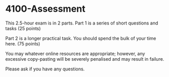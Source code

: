 # 4100-Assessment

This 2.5-hour exam is in 2 parts.
Part 1 is a series of short questions and tasks (25 points)

Part 2 is a longer practical task. You should spend the bulk of your time here. (75 points)

You may whatever online resources are appropriate; however, any excessive copy-pasting will be severely penalised and may result in failure.

Please ask if you have any questions.

